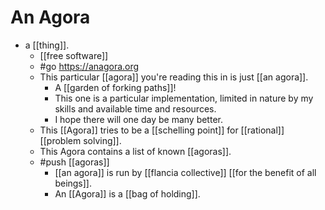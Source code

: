 # An Agora

- a [[thing]].
  - [[free software]]
  - #go https://anagora.org
  - This particular [[agora]] you're reading this in is just [[an agora]].
    - A [[garden of forking paths]]!
    - This one is a particular implementation, limited in nature by my skills and available time and resources. 
    - I hope there will one day be many better.
  - This [[Agora]] tries to be a [[schelling point]] for [[rational]] [[problem solving]].
  - This Agora contains a list of known [[agoras]].
  - #push [[agoras]]
    - [[an agora]] is run by [[flancia collective]] [[for the benefit of all beings]].
    - An [[Agora]] is a [[bag of holding]].



